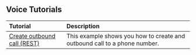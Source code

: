 ## Voice Tutorials

| Tutorial                                  | Description                                                                                                |
|:------------------------------------------|:-----------------------------------------------------------------------------------------------------------|
| [Create outbound call (REST)](outboundCall.md)    | This example shows you how to create and outbound call to a phone number.                       |
